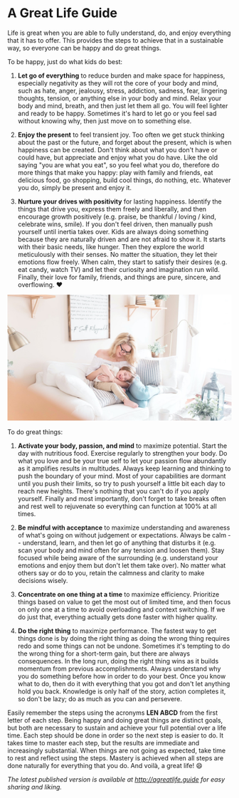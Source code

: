 A Great Life Guide
==================

Life is great when you are able to fully understand, do, and enjoy everything that it has to offer. This provides
the steps to achieve that in a sustainable way, so everyone can be happy and do great things.

To be happy, just do what kids do best:

1. **Let go of everything** to reduce burden and make space for happiness, especially negativity as they will rot the
   core of your body and mind, such as hate, anger, jealousy, stress, addiction, sadness, fear, lingering thoughts,
   tension, or anything else in your body and mind. Relax your body and mind, breath, and then just let them all go.
   You will feel lighter and ready to be happy. Sometimes it's hard to let go or you feel sad without knowing why, then
   just move on to something else.

2. **Enjoy the present** to feel transient joy. Too often we get stuck thinking about the past or the future, and forget
   about the present, which is when happiness can be created. Don't think about what you don't have or could have, but
   appreciate and enjoy what you do have. Like the old saying "you are what you eat", so you feel what you do, therefore
   do more things that make you happy: play with family and friends, eat delicious food, go shopping, build cool things,
   do nothing, etc. Whatever you do, simply be present and enjoy it.

3. **Nurture your drives with positivity** for lasting happiness. Identify the things that drive you,
   express them freely and liberally, and then encourage growth positively (e.g. praise, be thankful / loving / kind,
   celebrate wins, smile). If you don't feel driven, then manually push yourself until inertia takes over. Kids are
   always doing something because they are naturally driven and are not afraid to show it. It starts with their basic
   needs, like hunger. Then they explore the world meticulously with their senses. No matter the situation, they let
   their emotions flow freely. When calm, they start to satisfy their desires (e.g. eat candy, watch TV) and let their
   curiosity and imagination run wild. Finally, their love for family, friends, and things are pure, sincere, and
   overflowing. :heart:

<img src="great-life-by-paige-cody.jpg">

To do great things:

1. **Activate your body, passion, and mind** to maximize potential. Start the day with nutritious food. Exercise
   regularly to strengthen your body. Do what you love and be your true self to let your passion flow abundantly as it
   amplifies results in multitudes. Always keep learning and thinking to push the boundary of your mind. Most of your
   capabilities are dormant until you push their limits, so try to push yourself a little bit each day to reach new
   heights. There's nothing that you can't do if you apply yourself. Finally and most importantly, don't forget to take
   breaks often and rest well to rejuvenate so everything can function at 100% at all times.

2. **Be mindful with acceptance** to maximize understanding and awareness of what's going on without judgement or
   expectations. Always be calm -- understand, learn, and then let go of anything that disturbs it (e.g. scan your body
   and mind often for any tension and loosen them). Stay focused while being aware of the surrounding (e.g. understand
   your emotions and enjoy them but don't let them take over). No matter what others say or do to you, retain the
   calmness and clarity to make decisions wisely.

3. **Concentrate on one thing at a time** to maximize efficiency. Prioritize things based on value to get the most out
   of limited time, and then focus on only one at a time to avoid overloading and context switching. If we do just that,
   everything actually gets done faster with higher quality.

4. **Do the right thing** to maximize performance. The fastest way to get things done is by doing the right thing as
   doing the wrong thing requires redo and some things can not be undone. Sometimes it's tempting to do the wrong thing
   for a short-term gain, but there are always consequences. In the long run, doing the right thing wins as it builds
   momentum from previous accomplishments. Always understand why you do something before how in order to do your best.
   Once you know what to do, then do it with everything that you got and don't let anything hold you back.
   Knowledge is only half of the story, action completes it, so don't be lazy; do as much as you can and persevere.

Easily remember the steps using the acronyms **LEN ABCD** from the first letter of each step. Being happy and doing
great things are distinct goals, but both are necessary to sustain and achieve your full potential over a life time.
Each step should be done in order so the next step is easier to do. It takes time to master each step, but the results
are immediate and increasingly substantial. When things are not going as expected, take time to rest and reflect using
the steps. Mastery is achieved when all steps are done naturally for everything that you do. And voilà, a great life! :smile:

*The latest published version is available at http://agreatlife.guide for easy sharing and liking.*

